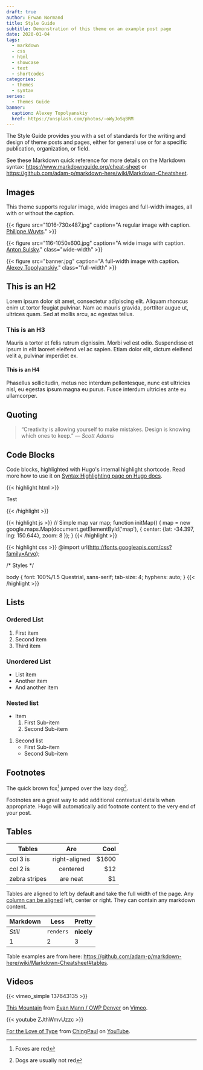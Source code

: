 ```yaml
---
draft: true
author: Erwan Normand
title: Style Guide
subtitle: Demonstration of this theme on an example post page
date: 2020-01-04
tags:
  - markdown
  - css
  - html
  - showcase
  - text
  - shortcodes
categories:
  - themes
  - syntax
series:
  - Themes Guide
banner:
  caption: Alexey Topolyanskiy
  href: https://unsplash.com/photos/-oWyJoSqBRM
---
```


The Style Guide provides you with a set of standards for the writing and design of theme posts and pages, either for
general use or for a specific publication, organization, or field.
<!--more-->

See these Markdown quick reference for more details on the Markdown syntax: <https://www.markdownguide.org/cheat-sheet>
or <https://github.com/adam-p/markdown-here/wiki/Markdown-Cheatsheet>.

## Images

This theme supports regular image, wide images and full-width images, all with or without the caption.

{{< figure src="1016-730x487.jpg" caption="A regular image with caption. [Philippe Wuyts](https://unsplash.com/photos/_h7aBovKia4)." >}}

{{< figure src="116-1050x600.jpg" caption="A wide image with caption. [Anton Sulsky](https://unsplash.com/photos/YcfCXxo7rpc)." class="wide-width" >}}

{{< figure src="banner.jpg" caption="A full-width image with caption. [Alexey Topolyanskiy](https://unsplash.com/photos/-oWyJoSqBRM)." class="full-width" >}}

## This is an H2

Lorem ipsum dolor sit amet, consectetur adipiscing elit. Aliquam rhoncus enim ut tortor feugiat pulvinar. Nam ac mauris
gravida, porttitor augue ut, ultrices quam. Sed at mollis arcu, ac egestas tellus.

### This is an H3

Mauris a tortor et felis rutrum dignissim. Morbi vel est odio. Suspendisse et ipsum in elit laoreet eleifend vel ac
sapien. Etiam dolor elit, dictum eleifend velit a, pulvinar imperdiet ex.

#### This is an H4

Phasellus sollicitudin, metus nec interdum pellentesque, nunc est ultricies nisl, eu egestas ipsum magna eu purus.
Fusce interdum ultricies ante eu ullamcorper.

## Quoting

> “Creativity is allowing yourself to make mistakes. Design is knowing which ones to keep.”
> — <cite>Scott Adams</cite>

## Code Blocks

Code blocks, highlighted with Hugo's internal highlight shortcode. Read more how to use it on
[Syntax Highlighting page on Hugo docs](https://gohugo.io/content-management/syntax-highlighting/).

{{< highlight html >}}
<!DOCTYPE html>
<html lang="en">
<head>
  <meta charset="UTF-8">
  <title>Example HTML5 Document</title>
</head>
<body>
  <p>Test</p>
</body>
</html>
{{< /highlight >}}

{{< highlight js >}}
// Simple map
var map;
function initMap() {
  map = new google.maps.Map(document.getElementById('map'), {
    center: {lat: -34.397, lng: 150.644},
    zoom: 8
  });
}
{{< /highlight >}}

{{< highlight css >}}
@import url(http://fonts.googleapis.com/css?family=Arvo);

/* Styles */

body {
  font: 100%/1.5 Questrial, sans-serif;
  tab-size: 4;
  hyphens: auto;
}
{{< /highlight >}}

## Lists

### Ordered List

1. First item
2. Second item
3. Third item

### Unordered List

- List item
- Another item
- And another item

### Nested list

- Item
    1. First Sub-item
    2. Second Sub-item

1. Second list
    - First Sub-item
    - Second Sub-item

## Footnotes

The quick brown fox[^1] jumped over the lazy dog[^2].

[^1]: Foxes are red

[^2]: Dogs are usually not red

Footnotes are a great way to add additional contextual details when appropriate. Hugo will automatically add footnote
content to the very end of your post.

## Tables

| Tables        |      Are      |  Cool |
| ------------- | :-----------: | ----: |
| col 3 is      | right-aligned | $1600 |
| col 2 is      |   centered    |   $12 |
| zebra stripes |   are neat    |    $1 |

Tables are aligned to left by default and take the full width of the page.
Any [column can be aligned](https://www.markdownguide.org/extended-syntax/#alignment) left, center or right.
They can contain any markdown content.

| Markdown | Less      | Pretty     |
| -------- | --------- | ---------- |
| *Still*  | `renders` | **nicely** |
| 1        | 2         | 3          |

Table examples are from here: <https://github.com/adam-p/markdown-here/wiki/Markdown-Cheatsheet#tables>.

## Videos

{{< vimeo_simple 137643135 >}}

[This Mountain](https://vimeo.com/137643135) from [Evan Mann / OWP Denver](https://vimeo.com/evanmann) on
[Vimeo](https://vimeo.com).

{{< youtube ZJthWmvUzzc >}}

[For the Love of Type](https://www.youtube.com/watch?v=ZJthWmvUzzc) from
[ChingPaul](https://www.youtube.com/channel/UCSMMVkOa__BoWirO8tgxIYw) on
[YouTube](https://www.youtube.com).